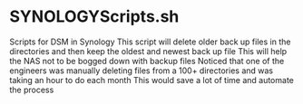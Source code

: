 # SYNOLOGYScripts.sh
Scripts for DSM in Synology
This script will delete older back up files in the directories and then keep the oldest and newest back up file
This will help the NAS not to be bogged down with backup files
Noticed that one of the engineers was manually deleting files from a 100+ directories and was taking an hour to do each month 
This would save a lot of time and automate the process
